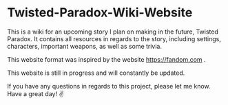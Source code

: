 # Twisted-Paradox-Wiki-Website

This is a wiki for an upcoming story I plan on making in the future, Twisted Paradox. It contains all resources in regards to the story, including settings, characters, important weapons, as well as some trivia.

This website format was inspired by the website https://fandom.com .

This website is still in progress and will constantly be updated.

If you have any questions in regards to this project, please let me know. Have a great day! ✌
